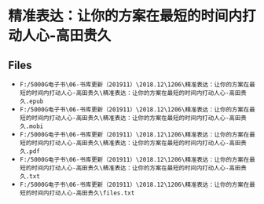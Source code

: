 # 精准表达：让你的方案在最短的时间内打动人心-高田贵久

## Files

- `F:/5000G电子书\06-书库更新（201911）\2018.12\1206\精准表达：让你的方案在最短的时间内打动人心-高田贵久\精准表达：让你的方案在最短的时间内打动人心-高田贵久.epub`
- `F:/5000G电子书\06-书库更新（201911）\2018.12\1206\精准表达：让你的方案在最短的时间内打动人心-高田贵久\精准表达：让你的方案在最短的时间内打动人心-高田贵久.mobi`
- `F:/5000G电子书\06-书库更新（201911）\2018.12\1206\精准表达：让你的方案在最短的时间内打动人心-高田贵久\精准表达：让你的方案在最短的时间内打动人心-高田贵久.pdf`
- `F:/5000G电子书\06-书库更新（201911）\2018.12\1206\精准表达：让你的方案在最短的时间内打动人心-高田贵久\精准表达：让你的方案在最短的时间内打动人心-高田贵久.txt`
- `F:/5000G电子书\06-书库更新（201911）\2018.12\1206\精准表达：让你的方案在最短的时间内打动人心-高田贵久\files.txt`
